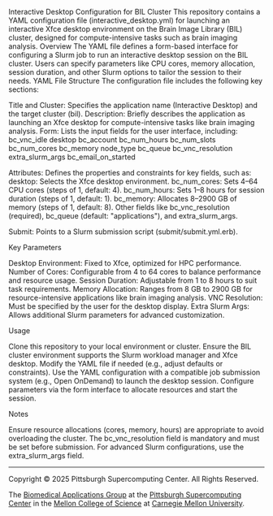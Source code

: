 Interactive Desktop Configuration for BIL Cluster
This repository contains a YAML configuration file (interactive_desktop.yml) for launching an interactive Xfce desktop environment on the Brain Image Library (BIL) cluster, designed for compute-intensive tasks such as brain imaging analysis.
Overview
The YAML file defines a form-based interface for configuring a Slurm job to run an interactive desktop session on the BIL cluster. Users can specify parameters like CPU cores, memory allocation, session duration, and other Slurm options to tailor the session to their needs.
YAML File Structure
The configuration file includes the following key sections:

Title and Cluster: Specifies the application name (Interactive Desktop) and the target cluster (bil).
Description: Briefly describes the application as launching an Xfce desktop for compute-intensive tasks like brain imaging analysis.
Form: Lists the input fields for the user interface, including:
bc_vnc_idle
desktop
bc_account
bc_num_hours
bc_num_slots
bc_num_cores
bc_memory
node_type
bc_queue
bc_vnc_resolution
extra_slurm_args
bc_email_on_started


Attributes: Defines the properties and constraints for key fields, such as:
desktop: Selects the Xfce desktop environment.
bc_num_cores: Sets 4–64 CPU cores (steps of 1, default: 4).
bc_num_hours: Sets 1–8 hours for session duration (steps of 1, default: 1).
bc_memory: Allocates 8–2900 GB of memory (steps of 1, default: 8).
Other fields like bc_vnc_resolution (required), bc_queue (default: "applications"), and extra_slurm_args.


Submit: Points to a Slurm submission script (submit/submit.yml.erb).

Key Parameters

Desktop Environment: Fixed to Xfce, optimized for HPC performance.
Number of Cores: Configurable from 4 to 64 cores to balance performance and resource usage.
Session Duration: Adjustable from 1 to 8 hours to suit task requirements.
Memory Allocation: Ranges from 8 GB to 2900 GB for resource-intensive applications like brain imaging analysis.
VNC Resolution: Must be specified by the user for the desktop display.
Extra Slurm Args: Allows additional Slurm parameters for advanced customization.

Usage

Clone this repository to your local environment or cluster.
Ensure the BIL cluster environment supports the Slurm workload manager and Xfce desktop.
Modify the YAML file if needed (e.g., adjust defaults or constraints).
Use the YAML configuration with a compatible job submission system (e.g., Open OnDemand) to launch the desktop session.
Configure parameters via the form interface to allocate resources and start the session.

Notes

Ensure resource allocations (cores, memory, hours) are appropriate to avoid overloading the cluster.
The bc_vnc_resolution field is mandatory and must be set before submission.
For advanced Slurm configurations, use the extra_slurm_args field.

---
Copyright © 2025 Pittsburgh Supercomputing Center. All Rights Reserved.

The [Biomedical Applications Group](https://www.psc.edu/biomedical-applications/) at the [Pittsburgh Supercomputing Center](http://www.psc.edu) in the [Mellon College of Science](https://www.cmu.edu/mcs/) at [Carnegie Mellon University](http://www.cmu.edu).
